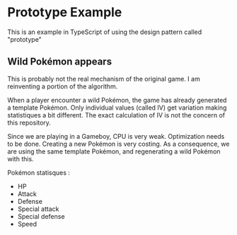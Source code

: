 # Prototype Example

This is an example in TypeScript of using the design pattern called "prototype"

## Wild Pokémon appears

This is probably not the real mechanism of the original game. I am reinventing a portion of the algorithm. 

When a player encounter a wild Pokémon, the game has already generated a template Pokémon. Only individual values (called IV) get variation making statistiques a bit different. The exact calculation of IV is not the concern of this repository.

Since we are playing in a Gameboy, CPU is very weak. Optimization needs to be done. Creating a new Pokémon is very costing. As a consequence, we are using the same template Pokémon, and regenerating a wild Pokémon with this.

Pokémon statisques :

- HP
- Attack
- Defense
- Special attack
- Special defense
- Speed

